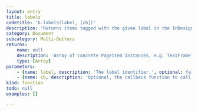 ```yaml
---
layout: entry
title: labels
codetitle: 'b.labels(label, [cb])'
description: 'Returns items tagged with the given label in the InDesign Script Label pane (Window -> Utilities -> Script Label).'
category: Document
subcategory: Multi-Getters
returns:
    name: null
    description: 'Array of concrete PageItem instances, e.g. TextFrame or SplineItem.'
    type: [Array]
parameters:
    - {name: label, description: 'The label identifier.', optional: false, type: [String]}
    - {name: cb, description: 'Optional, the callback function to call with each item in the search result. When this function returns false the loop stops. Passed arguments: item, loopCount.', optional: true, type: [Function]}
kind: function
todo: null
examples: []

---
```

